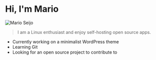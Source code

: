 # Hi, I'm Mario

![Mario Seijo](https://blog.marioseijo.com/wp-content/uploads/2018/09/ASCII-art-sept2018.png)

> I am a Linux enthusiast and enjoy self-hosting open source apps.

- Currently working on a minimalist WordPress theme
- Learning Git
- Looking for an open source project to contribute to

<!--
**m-seijo/m-seijo** is a ✨ _special_ ✨ repository because its `README.md` (this file) appears on your GitHub profile.

Here are some ideas to get you started:

- 🔭 I’m currently working on 👋 ...
- 🌱 I’m currently learning ...
- 👯 I’m looking to collaborate on ...
- 🤔 I’m looking for help with ...
- 💬 Ask me about ...
- 📫 How to reach me: ...
- 😄 Pronouns: ...
- ⚡ Fun fact: ...
-->
